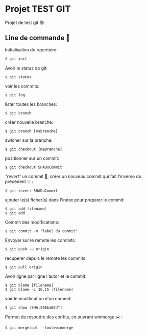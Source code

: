 # Projet TEST GIT

Projet de test git :sunglasses:

## Line de commande :metal:

Initialisation du repertoire:
```bash
$ git init
```

Avoir le status de git:
```
$ git status
```

voir les commits:
```
$ git log
```

lister toutes les branches:
```
$ git branch
```

créer nouvelle branche:
```
$ git branch [maBranche]
```

swicher sur la branche:
```
$ git checkout [maBranche]
```

positionner sur un commit:
```
$ git checkout SHADuCommit
```

 *"revert"* un commit :underage:, créer un nouveau commit qui fait l'inverse du précédent :boom: :
```
$ git revert SHADuCommit
```

ajouter le(s) ficher(s) dans l'index pour preparer le commit:
```
$ git add filename]
$ git add .
```

Commit des modifications:
```
$ git commit -m "label du commit"
```

Envoyer sur le remote les commits:
```
$ git push -u origin
```

recuperer depuis le remote les commits:
```
$ git pull origin
```

Avoir ligne par ligne l'autor et le commit:
```
$ git blame [filename]
$ git blame -L 10,15 [filename]
```

voir le modification d'un commit:
```
$ git show [SHA:266ba62d^]
```

Permet de resoudre des confits, en ouvrant winmerge :scissors: :
```
$ git mergetool --tool=winmerge
```

